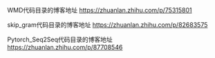 WMD代码目录的博客地址
https://zhuanlan.zhihu.com/p/75315801

skip_gram代码目录的博客地址
https://zhuanlan.zhihu.com/p/82683575

Pytorch_Seq2Seq代码目录的博客地址
https://zhuanlan.zhihu.com/p/87708546

